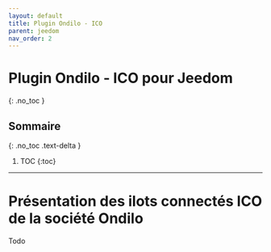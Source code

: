 ```yaml
---
layout: default
title: Plugin Ondilo - ICO
parent: jeedom
nav_order: 2
---
```


# Plugin Ondilo - ICO pour Jeedom
{: .no_toc }

## Sommaire
{: .no_toc .text-delta }

1. TOC
{:toc}

---

# Présentation des ilots connectés ICO de la société Ondilo

Todo

